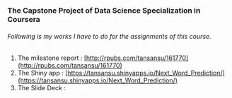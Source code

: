 ### The Capstone Project of Data Science Specialization in Coursera
###### *Following is my works I have to do for the assignments of this course.*

1. The milestone report : [http://rpubs.com/tansansu/161770](http://rpubs.com/tansansu/161770)
2. The Shiny app : [https://tansansu.shinyapps.io/Next_Word_Prediction/](https://tansansu.shinyapps.io/Next_Word_Prediction/)
3. The Slide Deck : 